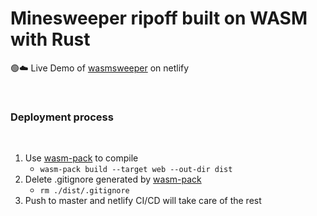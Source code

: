 # Minesweeper ripoff built on WASM with Rust

🟢☁️ Live Demo of [wasmsweeper](https://wasmsweeper.netlify.app) on netlify

</br>

### Deployment process

</br>

1. Use [wasm-pack](https://rustwasm.github.io/wasm-pack/) to compile
   - `wasm-pack build --target web --out-dir dist`
2. Delete .gitignore generated by [wasm-pack](https://rustwasm.github.io/wasm-pack/)
   - `rm ./dist/.gitignore`
3. Push to master and netlify CI/CD will take care of the rest

</br>
